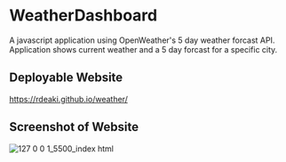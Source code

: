 # WeatherDashboard

A javascript application using OpenWeather's 5 day weather forcast API. Application shows current weather and a 5 day forcast for a specific city.

## Deployable Website

https://rdeaki.github.io/weather/

## Screenshot of Website
![127 0 0 1_5500_index html](https://user-images.githubusercontent.com/106924254/193959858-c842d613-4c4b-43f1-a07a-3804a1d3d787.png)
